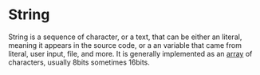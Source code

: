 # String

String is a sequence of character, or a text, that can be either an literal, meaning it appears in the source code, or a an variable that came from literal, user input, file, and more. It is generally implemented as an [array](array.md) of characters, usually 8bits sometimes 16bits.

